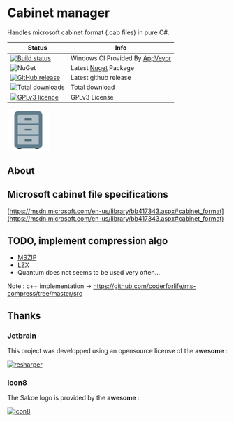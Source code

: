 # Cabinet manager

Handles microsoft cabinet format (.cab files) in pure C#.

Status | Info
------ | --------
[![Build status](https://ci.appveyor.com/api/projects/status/8v4fn7trm69554ih/branch/master?svg=true)](https://ci.appveyor.com/project/jcaillon/cabinetmanager) | Windows CI Provided By [AppVeyor][]
![NuGet](https://img.shields.io/nuget/v/Noyacode.CabinetManager.svg) | Latest [Nuget][] Package
[![GitHub release](https://img.shields.io/github/release/jcaillon/CabinetManager.svg)](https://github.com/jcaillon/CabinetManager/releases/latest) | Latest github release
[![Total downloads](https://img.shields.io/github/downloads/jcaillon/CabinetManager/total.svg)](https://github.com/jcaillon/CabinetManager/releases) | Total download
[![GPLv3 licence](https://img.shields.io/badge/License-GPLv3-74A5C2.svg)](https://github.com/jcaillon/CabinetManager/blob/master/LICENSE) | GPLv3 License

[![logo](docs/images/logo.png)](https://jcaillon.github.io/CabinetManager/)

[AppVeyor]:http://www.appveyor.com/
[Nuget]:https://www.nuget.org/packages/Noyacode.CabinetManager/

## About

## Microsoft cabinet file specifications

[https://msdn.microsoft.com/en-us/library/bb417343.aspx#cabinet_format](https://msdn.microsoft.com/en-us/library/bb417343.aspx#cabinet_format)

## TODO, implement compression algo

- [MSZIP](https://msdn.microsoft.com/library/bb417343.aspx#microsoftmszipdatacompressionformat)
- [LZX](https://msdn.microsoft.com/en-us/library/bb417343.aspx#lzxdatacompressionformat)
- Quantum does not seems to be used very often...

Note : c++ implementation -> https://github.com/coderforlife/ms-compress/tree/master/src

## Thanks

### Jetbrain

This project was developped using an opensource license of the **awesome** :

[![resharper](docs/images/resharper.png)](https://www.jetbrains.com/)

### Icon8

The Sakoe logo is provided by the **awesome** :

[![icon8](https://png.icons8.com/color/48/000000/icons8-logo.png)](https://icons8.com/)
